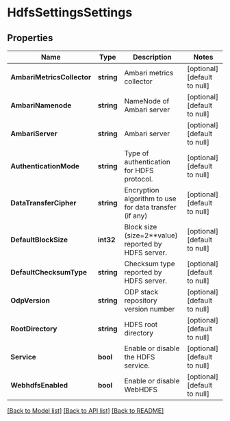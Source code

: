 # HdfsSettingsSettings

## Properties
Name | Type | Description | Notes
------------ | ------------- | ------------- | -------------
**AmbariMetricsCollector** | **string** | Ambari metrics collector | [optional] [default to null]
**AmbariNamenode** | **string** | NameNode of Ambari server | [optional] [default to null]
**AmbariServer** | **string** | Ambari server | [optional] [default to null]
**AuthenticationMode** | **string** | Type of authentication for HDFS protocol. | [optional] [default to null]
**DataTransferCipher** | **string** | Encryption algorithm to use for data transfer (if any) | [optional] [default to null]
**DefaultBlockSize** | **int32** | Block size (size&#x3D;2**value) reported by HDFS server. | [optional] [default to null]
**DefaultChecksumType** | **string** | Checksum type reported by HDFS server. | [optional] [default to null]
**OdpVersion** | **string** | ODP stack repository version number | [optional] [default to null]
**RootDirectory** | **string** | HDFS root directory | [optional] [default to null]
**Service** | **bool** | Enable or disable the HDFS service. | [optional] [default to null]
**WebhdfsEnabled** | **bool** | Enable or disable WebHDFS | [optional] [default to null]

[[Back to Model list]](../README.md#documentation-for-models) [[Back to API list]](../README.md#documentation-for-api-endpoints) [[Back to README]](../README.md)


